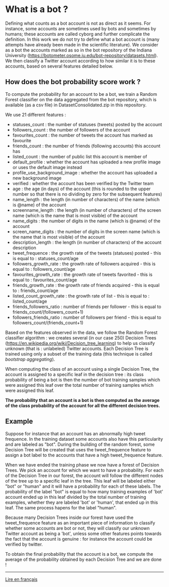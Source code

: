 # What is a bot ? 

Defining what counts as a bot account is not as direct as it seems. For instance, some accounts are sometimes used by bots and sometimes by humans; these accounts are called cyborg and further complicate the definition.
In this work we do not try to define what a bot account is (many attempts have already been made in the scientific literature). 
We consider as a bot the accounts marked as so in the bot repository of the Indiana University (https://botometer.osome.iu.edu/bot-repository/datasets.html). We then classify a Twitter account according to how similar it is to these accounts, based on several features detailed below.

## How does the bot probability score work ?

To compute the probability for an account to be a bot, we train a Random Forest classifier on the data aggregated from the bot repository, which is available (as a csv file) in DatasetConsolidated.zip in this repository.

We use 21 different features : 
- statuses_count : the number of statuses (tweets) posted by the account 
- followers_count : the number of followers of the account
- favourites_count : the number of tweets the account has marked as favourite
- friends_count : the number of friends (following accounts) this account has
- listed_count : the number of public list this account is member of
- default_profile : whether the account has uploaded a new profile image or uses the default image instead
- profile_use_background_image : whether the account has uploaded a new background image
- verified : whether the account has been verified by the Twitter team
- age : the age (in days) of the account (this is rounded to the upper number so that there is no dividing by zero for the subsequent features)
- name_length : the length (in number of characters) of the name (which is @name) of the account
- screenname_length : the length (in number of characters) of the screen name (which is the name that is most visible) of the account
- name_digits : the number of digits in the name (which is @name) of the account
- screen_name_digits : the number of digits in the screen name (which is the name that is most visible) of the account
- description_length : the length (in number of characters) of the account description
- tweet_frequence : the growth rate of the tweets (statuses) posted - this is equal to : statuses_count/age
- followers_growth_rate : the growth rate of followers acquired - this is equal to : followers_count/age
- favourites_growth_rate : the growth rate of tweets favorited - this is equal to : favourites_count/age
- friends_growth_rate : the growth rate of friends acquired - this is equal to : friends_count/age
- listed_count_growth_rate : the growth rate of list - this is equal to : listed_count/age
- friends_followers_ratio : number of friends per follower - this is equal to friends_count/(followers_count+1)
- followers_friends_ratio : number of followers per friend - this is equal to followers_count/(friends_count+1)


Based on the features observed in the data, we follow the Random Forest classifier algorithm : we creates several (in our case 250) Decision Trees (https://en.wikipedia.org/wiki/Decision_tree_learning) to help us classify unknown (that is : unlabeled) Twitter accounts. Each Decision Tree is trained using only a subset of the training data (this technique is called _bootstrap aggregating_).

When computing the class of an account using a single Decision Tree, the account is assigned to a specific leaf in the decision tree : its class probability of being a bot is then the number of bot training samples which were assigned this leaf over the total number of training samples which were assigned this leaf.

**The probability that an account is a bot is then computed as the average of the class probability of the account for all the different decision trees.**

## Example

Suppose for instance that an account has an abnormally high tweet frequence. In the training dataset some accounts also have this particularity and are labeled as "bot". During the building of the random forest, some Decision Tree will be created that uses the tweet_frequence feature to assign a bot label to the accounts that have a high tweet_frequence feature. 

When we have ended the training phase we now have a forest of Decision Trees. We pick an account for which we want to have a probability. For each of the Decision Tree in our forest, the account will follow the different nodes of the tree up to a specific leaf in the tree. This leaf will be labeled either "bot" or "human" and it will have a probability for each of these labels. The probability of the label "bot" is equal to how many training examples of 'bot' account ended up in this leaf divided by the total number of training examples, whether they are labeled 'bot' or 'human', that ended up in this leaf. The same process hapens for the label "human".

Because many Decision Trees inside our forest have used the tweet_frequence feature as an important piece of information to classify whether some accounts are bot or not, they will classify our unknown Twitter account as being a 'bot', unless some other features points towards the fact that the account is genuine : for instance the account could be verified by twitter.

To obtain the final probability that the account is a bot, we compute the average of the probability obtained by each Decision Tree and we are done !

---

[Lire en français](https://github.com/ambanum/social-networks-bot-finder/blob/main/explanation_fr.md)